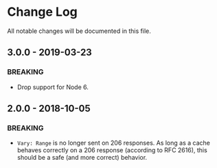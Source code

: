 # Change Log

All notable changes will be documented in this file.

## 3.0.0 - 2019-03-23

### BREAKING

* Drop support for Node 6.


## 2.0.0 - 2018-10-05

### BREAKING

* `Vary: Range` is no longer sent on 206 responses. As long as a cache behaves correctly on a 206 response (according to RFC 2616), this should be a safe (and more correct) behavior.
